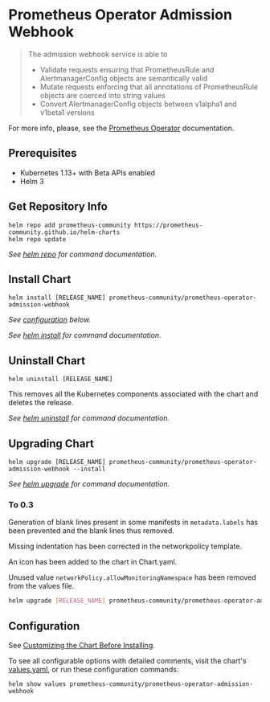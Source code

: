# Prometheus Operator Admission Webhook

> The admission webhook service is able to
>
> - Validate requests ensuring that PrometheusRule and AlertmanagerConfig objects are semantically valid
> - Mutate requests enforcing that all annotations of PrometheusRule objects are coerced into string values
> - Convert AlertmanagerConfig objects between v1alpha1 and v1beta1 versions

For more info, please, see the [Prometheus Operator](https://prometheus-operator.dev/docs) documentation.

## Prerequisites

- Kubernetes 1.13+ with Beta APIs enabled
- Helm 3

## Get Repository Info
<!-- textlint-disable terminology -->
```console
helm repo add prometheus-community https://prometheus-community.github.io/helm-charts
helm repo update
```

_See [helm repo](https://helm.sh/docs/helm/helm_repo/) for command documentation._
<!-- textlint-enable -->
## Install Chart

```console
helm install [RELEASE_NAME] prometheus-community/prometheus-operator-admission-webhook
```

_See [configuration](#configuration) below._

_See [helm install](https://helm.sh/docs/helm/helm_install/) for command documentation._

## Uninstall Chart

```console
helm uninstall [RELEASE_NAME]
```

This removes all the Kubernetes components associated with the chart and deletes the release.

_See [helm uninstall](https://helm.sh/docs/helm/helm_uninstall/) for command documentation._

## Upgrading Chart

```console
helm upgrade [RELEASE_NAME] prometheus-community/prometheus-operator-admission-webhook --install
```

_See [helm upgrade](https://helm.sh/docs/helm/helm_upgrade/) for command documentation._

### To 0.3

Generation of blank lines present in some manifests in `metadata.labels` has been prevented and the blank lines thus removed.

Missing indentation has been corrected in the networkpolicy template.

An icon has been added to the chart in Chart.yaml.

Unused value `networkPolicy.allowMonitoringNamespace` has been removed from the values file.

```bash
helm upgrade [RELEASE_NAME] prometheus-community/prometheus-operator-admission-webhook --version 0.3.0
```

## Configuration

See [Customizing the Chart Before Installing](https://helm.sh/docs/intro/using_helm/#customizing-the-chart-before-installing).

To see all configurable options with detailed comments, visit the chart's [values.yaml](./values.yaml), or run these configuration commands:

```console
helm show values prometheus-community/prometheus-operator-admission-webhook
```
